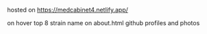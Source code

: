 hosted on https://medcabinet4.netlify.app/


on hover top 8 strain name
on about.html github profiles and photos